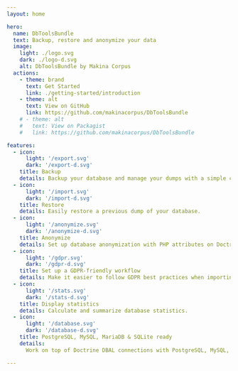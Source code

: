 ```yaml
---
layout: home

hero:
  name: DbToolsBundle
  text: Backup, restore and anonymize your data
  image:
    light: ./logo.svg
    dark: ./logo-d.svg
    alt: DbToolsBundle by Makina Corpus
  actions:
    - theme: brand
      text: Get Started
      link: ./getting-started/introduction
    - theme: alt
      text: View on GitHub
      link: https://github.com/makinacorpus/DbToolsBundle
    # - theme: alt
    #   text: View on Packagist
    #   link: https://github.com/makinacorpus/DbToolsBundle

features:
  - icon:
      light: '/export.svg'
      dark: '/export-d.svg'
    title: Backup
    details: Backup your database and manage your dumps with a simple command.
  - icon:
      light: '/import.svg'
      dark: '/import-d.svg'
    title: Restore
    details: Easily restore a previous dump of your database.
  - icon:
      light: '/anonymize.svg'
      dark: '/anonymize-d.svg'
    title: Anonymize
    details: Set up database anonymization with PHP attributes on Doctrine Entities or with a YAML configuration file.
  - icon:
      light: '/gdpr.svg'
      dark: '/gdpr-d.svg'
    title: Set up a GDPR-friendly workflow
    details: Make it easier to follow GDPR best practices when importing production dump to other environments.
  - icon:
      light: '/stats.svg'
      dark: '/stats-d.svg'
    title: Display statistics
    details: Calculate and summarize database statistics.
  - icon:
      light: '/database.svg'
      dark: '/database-d.svg'
    title: PostgreSQL, MySQL, MariaDB & SQLite ready
    details:
      Work on top of Doctrine DBAL connections with PostgreSQL, MySQL, MariaDB & SQLite.

---
```

